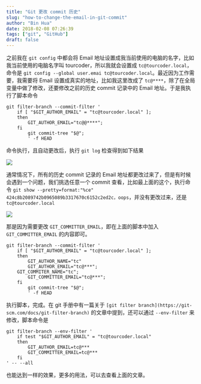 ```yaml
---
title: "Git 更改 commit 历史"
slug: "how-to-change-the-email-in-git-commit"
author: "Bin Hua"
date: 2018-02-08 07:26:39
tags: ["git", "GitHub"]
draft: false
---
```


之前我在 `git config` 中都会将 Email 地址设置成我当前使用的电脑的名字，比如我当前使用的电脑名字叫 tourcoder，所以我就会设置成 `tc@tourcoder.local`，命令是 `git config --global user.emai tc@tourcoder.local`。最近因为工作需要，我需要将 Email 设置成真实的地址，比如我这里改成了 `tc@****`，除了在全局变量中做了修改，还要修改之前的历史 commit 记录中的 Email 地址。于是我执行了脚本命令

```
git filter-branch --commit-filter '
    if [ "$GIT_AUTHOR_EMAIL" = "tc@tourcoder.local" ];
    then
        GIT_AUTHOR_EMAIL="tc@@****";
    fi
        git commit-tree "$@";
        ' -f HEAD
```

命令执行，且自动更改后，执行 `git log` 检查得到如下结果

![](https://storage.tourcoder.com/tcblog/gitloghistory.png)

通常情况下，所有的历史 commit 记录的 Email 地址都更改过来了，但是有时候会遇到一个问题，我们挑选任意一个 commit 查看，比如最上面的这个，执行命令 `git show --pretty=format:"%ce" 424c8b2089742b0965089b3317670c6152c2ed2c，oops`，并没有更改过来，还是 `tc@tourcoder.local`

![](https://storage.tourcoder.com/tcblog/onegitcommit.png)

那是因为需要更改 `GIT_COMMITTER_EMAIL`，即在上面的脚本中加入 `GIT_COMMITTER_EMAIL` 的内容即可。

```
git filter-branch --commit-filter '
    if [ "$GIT_AUTHOR_EMAIL" = "tc@tourcoder.local" ];
    then
        GIT_AUTHOR_NAME="tc"
        GIT_AUTHOR_EMAIL="tc@***";
	GIT_COMMITER_NAME="tc";
        GIT_COMMITTER_EMAIL="tc@***";
    fi
        git commit-tree "$@";
        ' -f HEAD
```

执行脚本，完成。在 git 手册中有一篇关于 `[git filter branch](https://git-scm.com/docs/git-filter-branch)` 的文章中提到，还可以通过 `--env-filter` 来修改，脚本命令是

```
git filter-branch --env-filter '
    if test "$GIT_AUTHOR_EMAIL" = "tc@tourcoder.local"
    then
        GIT_AUTHOR_EMAIL=tc@***
        GIT_COMMITTER_EMAIL=tc@***
    fi
' -- --all
```

也能达到一样的效果，更多的用法，可以去查看上面的文章。
